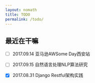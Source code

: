 ```yaml
---
layout: nomath
title: TODO
permalink: /todo/
---
```



## 最近在干嘛 #

- [ ] 2017.09.14 亚马逊AWSome Day西安站

- [ ] 2017.09.15 自然语言处理NLP算法研究

- [x] 2017.08.31 Django Restful架构实践
